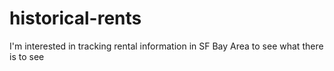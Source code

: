 # historical-rents
I'm interested in tracking rental information in SF Bay Area to see what there is to see
